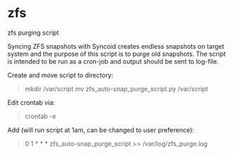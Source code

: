 # zfs
zfs purging script

Syncing ZFS snapshots with Syncoid creates endless snapshots on target system and the 
purpose of this script is to purge old snapshots. The script is intended to be run as 
a cron-job and output should be sent to log-file.

Create and move script to directory:
>mkdir /var/script
>mv zfs_auto-snap_purge_script.py /var/script

Edit crontab via:
>crontab -e

Add (will run script at 1am, can be changed to user preference):
>0 1 * * * zfs_auto-snap_purge_script >> /var/log/zfs_purge.log
